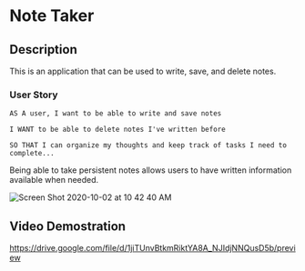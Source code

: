 # Note Taker

## Description

This is an application that can be used to write, save, and delete notes. 

### User Story
```
AS A user, I want to be able to write and save notes

I WANT to be able to delete notes I've written before

SO THAT I can organize my thoughts and keep track of tasks I need to complete...
```
Being able to take persistent notes allows users to have written information available when needed.

![Screen Shot 2020-10-02 at 10 42 40 AM](https://user-images.githubusercontent.com/66441544/94937327-6ffa8e00-049d-11eb-8a9d-7147ce5f501b.png)

## Video Demostration

https://drive.google.com/file/d/1jiTUnvBtkmRiktYA8A_NJIdjNNQusD5b/preview
